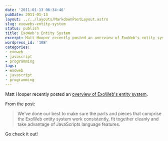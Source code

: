 ```yaml
---
date: '2011-01-13 06:34:46'
pubDate: 2011-01-13
layout: ../../layouts/MarkdownPostLayout.astro
slug: exowebs-entity-system
status: publish
title: ExoWeb's Entity System
excerpt: Matt Hooper recently posted an overview of ExoWeb's entity system.
wordpress_id: '188'
categories:
- exoweb
- javascript
- programming
tags:
- exoweb
- javascript
- programming
---
```


Matt Hooper recently posted an [overview of ExoWeb's entity system](http://mhoop.wordpress.com/2011/01/13/exowebs-entity-system/).

 

From the post:

 

>  
> 
> We've done our best to make sure the parts and pieces that comprise the ExoWeb entity system work consistently, fit together cleanly and take advantage of JavaScripts language features.
> 
>  

 

Go check it out!
